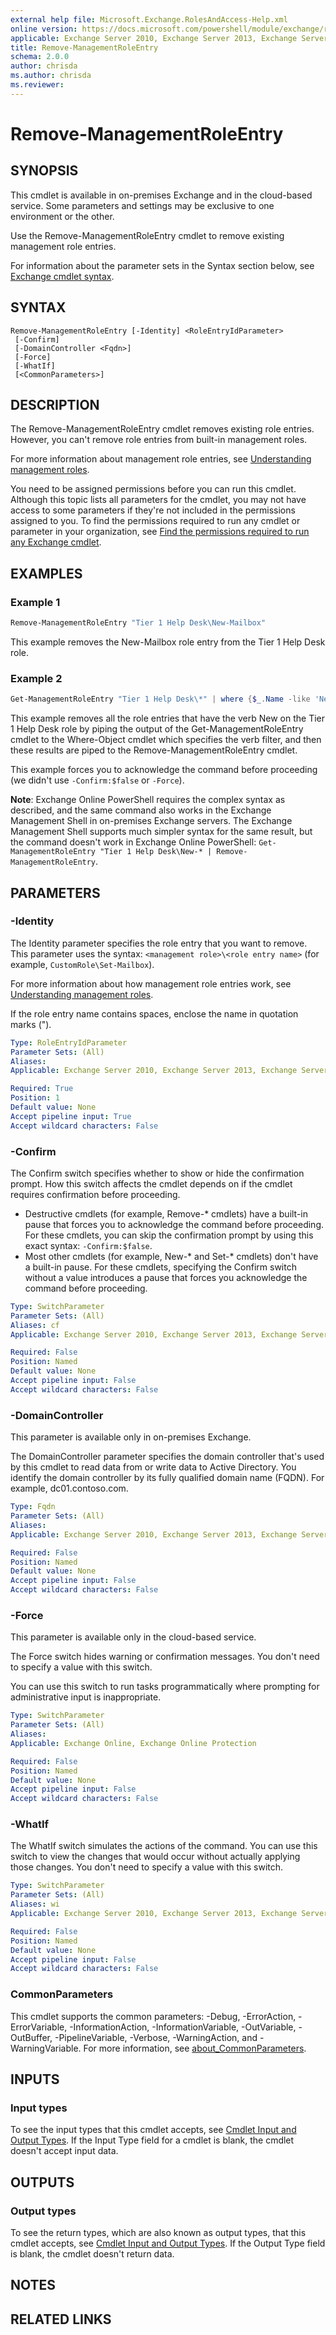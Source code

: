 ```yaml
---
external help file: Microsoft.Exchange.RolesAndAccess-Help.xml
online version: https://docs.microsoft.com/powershell/module/exchange/remove-managementroleentry
applicable: Exchange Server 2010, Exchange Server 2013, Exchange Server 2016, Exchange Server 2019, Exchange Online, Exchange Online Protection
title: Remove-ManagementRoleEntry
schema: 2.0.0
author: chrisda
ms.author: chrisda
ms.reviewer:
---
```


# Remove-ManagementRoleEntry

## SYNOPSIS
This cmdlet is available in on-premises Exchange and in the cloud-based service. Some parameters and settings may be exclusive to one environment or the other.

Use the Remove-ManagementRoleEntry cmdlet to remove existing management role entries.

For information about the parameter sets in the Syntax section below, see [Exchange cmdlet syntax](https://docs.microsoft.com/powershell/exchange/exchange-cmdlet-syntax).

## SYNTAX

```
Remove-ManagementRoleEntry [-Identity] <RoleEntryIdParameter>
 [-Confirm]
 [-DomainController <Fqdn>]
 [-Force]
 [-WhatIf]
 [<CommonParameters>]
```

## DESCRIPTION
The Remove-ManagementRoleEntry cmdlet removes existing role entries. However, you can't remove role entries from built-in management roles.

For more information about management role entries, see [Understanding management roles](https://docs.microsoft.com/exchange/understanding-management-roles-exchange-2013-help).

You need to be assigned permissions before you can run this cmdlet. Although this topic lists all parameters for the cmdlet, you may not have access to some parameters if they're not included in the permissions assigned to you. To find the permissions required to run any cmdlet or parameter in your organization, see [Find the permissions required to run any Exchange cmdlet](https://docs.microsoft.com/powershell/exchange/find-exchange-cmdlet-permissions).

## EXAMPLES

### Example 1
```powershell
Remove-ManagementRoleEntry "Tier 1 Help Desk\New-Mailbox"
```

This example removes the New-Mailbox role entry from the Tier 1 Help Desk role.

### Example 2
```powershell
Get-ManagementRoleEntry "Tier 1 Help Desk\*" | where {$_.Name -like 'New-*'} | foreach {Remove-ManagementRoleEntry -Identity "$($_.id)\$($_.name)"}
```

This example removes all the role entries that have the verb New on the Tier 1 Help Desk role by piping the output of the Get-ManagementRoleEntry cmdlet to the Where-Object cmdlet which specifies the verb filter, and then these results are piped to the Remove-ManagementRoleEntry cmdlet.

This example forces you to acknowledge the command before proceeding (we didn't use `-Confirm:$false` or `-Force`).

**Note**: Exchange Online PowerShell requires the complex syntax as described, and the same command also works in the Exchange Management Shell in on-premises Exchange servers. The Exchange Management Shell supports much simpler syntax for the same result, but the command doesn't work in Exchange Online PowerShell: `Get-ManagementRoleEntry "Tier 1 Help Desk\New-* | Remove-ManagementRoleEntry`.

## PARAMETERS

### -Identity
The Identity parameter specifies the role entry that you want to remove. This parameter uses the syntax: `<management role>\<role entry name>` (for example, `CustomRole\Set-Mailbox`).

For more information about how management role entries work, see [Understanding management roles](https://docs.microsoft.com/exchange/understanding-management-roles-exchange-2013-help).

If the role entry name contains spaces, enclose the name in quotation marks (").

```yaml
Type: RoleEntryIdParameter
Parameter Sets: (All)
Aliases:
Applicable: Exchange Server 2010, Exchange Server 2013, Exchange Server 2016, Exchange Server 2019, Exchange Online, Exchange Online Protection

Required: True
Position: 1
Default value: None
Accept pipeline input: True
Accept wildcard characters: False
```

### -Confirm
The Confirm switch specifies whether to show or hide the confirmation prompt. How this switch affects the cmdlet depends on if the cmdlet requires confirmation before proceeding.

- Destructive cmdlets (for example, Remove-\* cmdlets) have a built-in pause that forces you to acknowledge the command before proceeding. For these cmdlets, you can skip the confirmation prompt by using this exact syntax: `-Confirm:$false`.
- Most other cmdlets (for example, New-\* and Set-\* cmdlets) don't have a built-in pause. For these cmdlets, specifying the Confirm switch without a value introduces a pause that forces you acknowledge the command before proceeding.

```yaml
Type: SwitchParameter
Parameter Sets: (All)
Aliases: cf
Applicable: Exchange Server 2010, Exchange Server 2013, Exchange Server 2016, Exchange Server 2019, Exchange Online, Exchange Online Protection

Required: False
Position: Named
Default value: None
Accept pipeline input: False
Accept wildcard characters: False
```

### -DomainController
This parameter is available only in on-premises Exchange.

The DomainController parameter specifies the domain controller that's used by this cmdlet to read data from or write data to Active Directory. You identify the domain controller by its fully qualified domain name (FQDN). For example, dc01.contoso.com.

```yaml
Type: Fqdn
Parameter Sets: (All)
Aliases:
Applicable: Exchange Server 2010, Exchange Server 2013, Exchange Server 2016, Exchange Server 2019

Required: False
Position: Named
Default value: None
Accept pipeline input: False
Accept wildcard characters: False
```

### -Force
This parameter is available only in the cloud-based service.

The Force switch hides warning or confirmation messages. You don't need to specify a value with this switch.

You can use this switch to run tasks programmatically where prompting for administrative input is inappropriate.

```yaml
Type: SwitchParameter
Parameter Sets: (All)
Aliases:
Applicable: Exchange Online, Exchange Online Protection

Required: False
Position: Named
Default value: None
Accept pipeline input: False
Accept wildcard characters: False
```

### -WhatIf
The WhatIf switch simulates the actions of the command. You can use this switch to view the changes that would occur without actually applying those changes. You don't need to specify a value with this switch.

```yaml
Type: SwitchParameter
Parameter Sets: (All)
Aliases: wi
Applicable: Exchange Server 2010, Exchange Server 2013, Exchange Server 2016, Exchange Server 2019, Exchange Online, Exchange Online Protection

Required: False
Position: Named
Default value: None
Accept pipeline input: False
Accept wildcard characters: False
```

### CommonParameters
This cmdlet supports the common parameters: -Debug, -ErrorAction, -ErrorVariable, -InformationAction, -InformationVariable, -OutVariable, -OutBuffer, -PipelineVariable, -Verbose, -WarningAction, and -WarningVariable. For more information, see [about_CommonParameters](https://go.microsoft.com/fwlink/p/?LinkID=113216).

## INPUTS

### Input types
To see the input types that this cmdlet accepts, see [Cmdlet Input and Output Types](https://go.microsoft.com/fwlink/p/?LinkId=616387). If the Input Type field for a cmdlet is blank, the cmdlet doesn't accept input data.

## OUTPUTS

### Output types
To see the return types, which are also known as output types, that this cmdlet accepts, see [Cmdlet Input and Output Types](https://go.microsoft.com/fwlink/p/?LinkId=616387). If the Output Type field is blank, the cmdlet doesn't return data.

## NOTES

## RELATED LINKS
